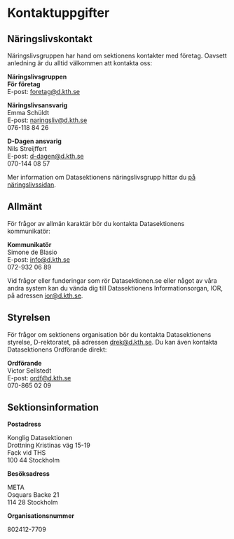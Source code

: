 # Kontaktuppgifter


## Näringslivskontakt

Näringslivsgruppen har hand om sektionens kontakter med företag. Oavsett
anledning är du alltid välkommen att kontakta oss:

**Näringslivsgruppen**<br />
**För företag**   
E-post: [foretag@d.kth.se](mailto:foretag@d.kth.se)

**Näringslivsansvarig**<br />
Emma Schüldt<br />
E-post: [naringsliv@d.kth.se](mailto:naringsliv@d.kth.se)<br />
076-118 84 26

**D-Dagen ansvarig**<br />
Nils Streijffert<br />
E-post: [d-dagen@d.kth.se](mailto:d-dagen@d.kth.se)<br />
070-144 08 57



Mer information om Datasektionens näringslivsgrupp hittar du [på näringslivssidan](/naringsliv).


## Allmänt

För frågor av allmän karaktär bör du kontakta Datasektionens kommunikatör:

**Kommunikatör**<br />
Simone de Blasio<br />
E-post: [info@d.kth.se](mailto:info@d.kth.se)<br />
072-932 06 89

Vid frågor eller funderingar som rör Datasektionen.se eller något av våra andra system kan du vända dig till Datasektionens Informationsorgan, IOR, på adressen [ior@d.kth.se](mailto:ior@d.kth.se).

## Styrelsen

För frågor om sektionens organisation bör du kontakta Datasektionens styrelse,
D-rektoratet, på adressen [drek@d.kth.se](mailto:drek@d.kth.se). Du kan
även kontakta Datasektionens Ordförande direkt:

**Ordförande**<br />
Victor Sellstedt<br />
E-post: [ordf@d.kth.se](mailto:ordf@d.kth.se)<br />
070-865 02 09

## Sektionsinformation

**Postadress**

Konglig Datasektionen<br />
Drottning Kristinas väg 15-19<br />
Fack vid THS<br />
100 44 Stockholm

**Besöksadress**

META<br />
Osquars Backe 21<br />
114 28 Stockholm

**Organisationsnummer**

802412-7709
